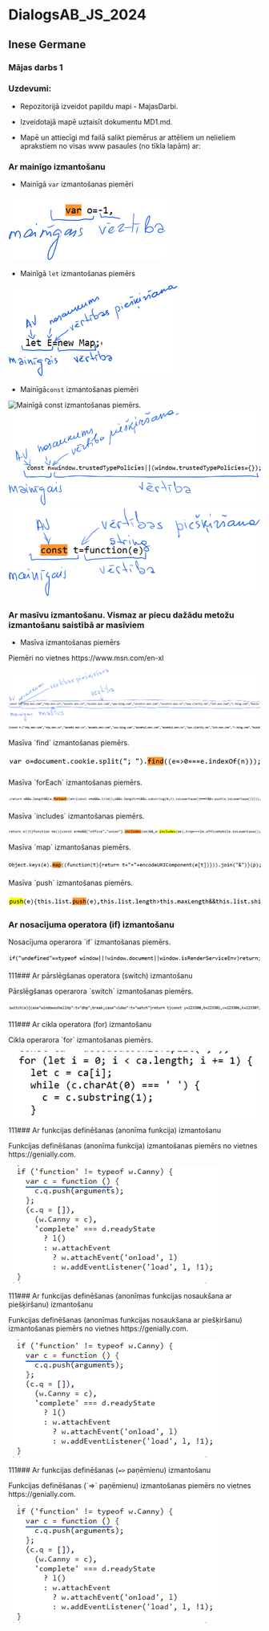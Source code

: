 <!-- Attēlus var pievienot no onedrive bez saglabāšanas datorā. Tikai nedrīkst mainīt vietu (onedrive mapi, tās atrašanās vietu). Obligāti jāsaglabā attēla atrašanās vietas/ ceļa adrese -->
# DialogsAB_JS_2024
## Inese Germane
### Mājas darbs 1
### Uzdevumi:
* Repozitorijā izveidot papildu mapi - MajasDarbi.

* Izveidotajā mapē uztaisīt dokumentu MD1.md.

* Mapē un attiecīgi md failā salikt piemērus ar attēliem un nelieliem aprakstiem no visas www pasaules (no tīkla lapām) ar:

### Ar mainīgo izmantošanu

* Mainīgā `var` izmantošanas piemēri

<picture>
<img src="https://raw.githubusercontent.com/Inese24/DialogsAB_JS_2024/main/MajasDarbi/Images/MajasDarbi_01/mainigais_var.png" alt="Mainīgā `var` izmantošanas piemērs." /> 
</picture>

* Mainīgā `let` izmantošanas piemērs
<picture>
<img src="https://raw.githubusercontent.com/Inese24/DialogsAB_JS_2024/main/MajasDarbi/Images/MajasDarbi_01/let1.png" alt="Mainīgā let izmantošanas piemērs." />
</picture>

* Mainīgā`const` izmantošanas piemēri
<picture>
<img src="https://onedrive.live.com/embed?resid=6F4194188FEAE4F1%2160965&authkey=%21APAPNBKomwaZtYU&width=739&height=37" width="739" height="37" alt="Mainīgā const izmantošanas piemērs." />
</picture>

<picture>
<img src="https://raw.githubusercontent.com/Inese24/DialogsAB_JS_2024/main/MajasDarbi/Images/MajasDarbi_01/const1.png" alt="Mainīgā const izmantošanas piemērs." />
</picture>

 <picture>
<img src="https://raw.githubusercontent.com/Inese24/DialogsAB_JS_2024/main/MajasDarbi/Images/MajasDarbi_01/const_1.png" alt="Mainīgā `var` izmantošanas piemērs." /> 
</picture>

### Ar masīvu izmantošanu. Vismaz ar piecu dažādu metožu izmantošanu saistībā ar masīviem
* Masīva izmantošanas piemērs
<p> Piemēri no vietnes https://www.msn.com/en-xl </p>
<picture>
<img alt= "Masīva izmantošanas piemērs." src="https://raw.githubusercontent.com/Inese24/DialogsAB_JS_2024/53441c98b54b54f931815dbd057b4ee93d6757b8/MajasDarbi/Images/MajasDarbi_01/masivi1.png">
</picture>


<picture>
<img src="https://raw.githubusercontent.com/Inese24/DialogsAB_JS_2024/main/MajasDarbi/Images/MajasDarbi_01/masivi.png" alt="Masīva izmantošanas piemērs." /> 
</picture>


<p> Masīva `find` izmantošanas piemērs. </p>
<picture>
<img src="https://github.com/Inese24/DialogsAB_JS_2024/blob/main/MajasDarbi/Images/MajasDarbi_01/masivs_find.png?raw=true" alt="Masīva `find` izmantošanas piemērs." /> 
</picture>

<p> Masīva `forEach` izmantošanas piemērs. </p>
<picture>
<img src="https://raw.githubusercontent.com/Inese24/DialogsAB_JS_2024/main/MajasDarbi/Images/MajasDarbi_01/masivs_forEach.png" alt="Masīva `forEach` izmantošanas piemērs." /> 
</picture>

<p> Masīva `includes` izmantošanas piemērs. </p>
<picture>
<img src="https://github.com/Inese24/DialogsAB_JS_2024/blob/main/MajasDarbi/Images/MajasDarbi_01/masivs_includes_2.png?raw=true" alt="Masīva `includes` izmantošanas piemērs." /> 
</picture>

<p> Masīva `map` izmantošanas piemērs. </p>
<picture>
<img src="https://raw.githubusercontent.com/Inese24/DialogsAB_JS_2024/main/MajasDarbi/Images/MajasDarbi_01/masivs_map.png" alt="Masīva `map` izmantošanas piemērs." /> 
</picture>

<p> Masīva `push` izmantošanas piemērs. </p>
<picture>
<img src="https://raw.githubusercontent.com/Inese24/DialogsAB_JS_2024/main/MajasDarbi/Images/MajasDarbi_01/masivs_push.png" alt="Masīva `push` izmantošanas piemērs." /> 
</picture>

### Ar nosacījuma operatora (if) izmantošanu
<p> Nosacījuma operarora `if` izmantošanas piemērs. </p>
<picture>
<img src="https://raw.githubusercontent.com/Inese24/DialogsAB_JS_2024/main/MajasDarbi/Images/MajasDarbi_01/if3.png" alt="Nosacījuma operatora `if` izmantošanas piemērs." /> 
</picture>

111### Ar pārslēgšanas operatora (switch) izmantošanu
<p> Pārslēgšanas operarora `switch` izmantošanas piemērs. </p>
<picture>
<img src="https://raw.githubusercontent.com/Inese24/DialogsAB_JS_2024/main/MajasDarbi/Images/MajasDarbi_01/switch.png" alt="Pārslēgšanas operatora `switch` izmantošanas piemērs." /> 
</picture>


111### Ar cikla operatora (for) izmantošanu
<p> Cikla operarora `for` izmantošanas piemērs. </p>
<picture>
<img src="https://raw.githubusercontent.com/Inese24/DialogsAB_JS_2024/main/MajasDarbi/Images/MajasDarbi_01/cikla%20operators_for2.png" alt="Cikla operatora `for` izmantošanas piemērs." /> 
</picture>


111### Ar funkcijas definēšanas (anonīma funkcija) izmantošanu
<p> Funkcijas definēšanas (anonīma funkcija) izmantošanas piemērs no vietnes https://genially.com. </p>
<picture>
<img src="https://raw.githubusercontent.com/Inese24/DialogsAB_JS_2024/main/MajasDarbi/Images/MajasDarbi_01/funkcijas%20defin%C4%93%C5%A1ana%20un%20pie%C5%A1%C4%B7ir%C5%A1ana.jpg" alt="unkcijas definēšanas (anonīma funkcija) izmantošanas piemērs." /> 
</picture>


111### Ar funkcijas definēšanas (anonīmas funkcijas nosaukšana ar piešķiršanu) izmantošanu
<p> Funkcijas definēšanas (anonīmas funkcijas nosaukšana ar piešķiršanu) izmantošanas piemērs no vietnes https://genially.com. </p>
<picture>
<img src="https://raw.githubusercontent.com/Inese24/DialogsAB_JS_2024/main/MajasDarbi/Images/MajasDarbi_01/funkcijas%20defin%C4%93%C5%A1ana%20un%20pie%C5%A1%C4%B7ir%C5%A1ana.jpg" alt="Funkcijas definēšanas (anonīmas funkcijas nosaukšana ar piešķiršanu) izmantošanas piemērs." /> 
</picture>

111### Ar funkcijas definēšanas (`=>` paņēmienu) izmantošanu
<p> Funkcijas definēšanas (`=>` paņēmienu) izmantošanas piemērs no vietnes https://genially.com.  </p>
<picture>
<img src="https://raw.githubusercontent.com/Inese24/DialogsAB_JS_2024/main/MajasDarbi/Images/MajasDarbi_01/funkcijas%20defin%C4%93%C5%A1ana%20un%20pie%C5%A1%C4%B7ir%C5%A1ana.jpg" alt="Funkcijas definēšanas (`=>` paņēmienu). " /> 
</picture>